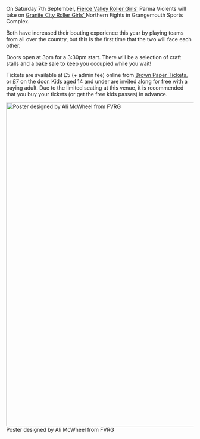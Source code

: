 <html><body><p>On Saturday 7th September, <a title="FVRG Website" href="http;//www.fvrg.co.uk" target="_blank">Fierce Valley Roller Girls'</a> Parma Violents will take on <a title="GCRG Website" href="http://granitecityrollergirls.org.uk/" target="_blank">Granite City Roller Girls' </a>Northern Fights in Grangemouth Sports Complex.

Both have increased their bouting experience this year by playing teams from all over the country, but this is the first time that the two will face each other.

Doors open at 3pm for a 3:30pm start. There will be a selection of craft stalls and a bake sale to keep you occupied while you wait!

Tickets are available at £5 (+ admin fee) online from <a title="Buy tickets from Brown Paper Tickets" href="http://www.brownpapertickets.com/event/444962" target="_blank">Brown Paper Tickets</a>, or £7 on the door. Kids aged 14 and under are invited along for free with a paying adult. Due to the limited seating at this venue, it is recommended that you buy your tickets (or get the free kids passes) in advance.

<a href="http://www.scottishrollerderbyblog.com/2013/08/gcrg-poster1.jpg"><img class="size-full wp-image-2883" alt="Poster designed by Ali McWheel from FVRG" src="http://www.scottishrollerderbyblog.com/2013/08/gcrg-poster1.jpg" width="614" height="868"></a> Poster designed by Ali McWheel from FVRG</p></body></html>
